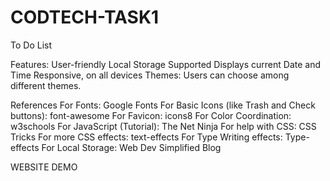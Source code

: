 # CODTECH-TASK1

To Do List

Features:
User-friendly
Local Storage Supported
Displays current Date and Time
Responsive, on all devices
Themes: Users can choose among different themes.

References
For Fonts: Google Fonts
For Basic Icons (like Trash and Check buttons): font-awesome
For Favicon: icons8
For Color Coordination: w3schools
For JavaScript (Tutorial): The Net Ninja
For help with CSS: CSS Tricks
For more CSS effects: text-effects
For Type Writing effects: Type-effects
For Local Storage: Web Dev Simplified Blog

WEBSITE DEMO

